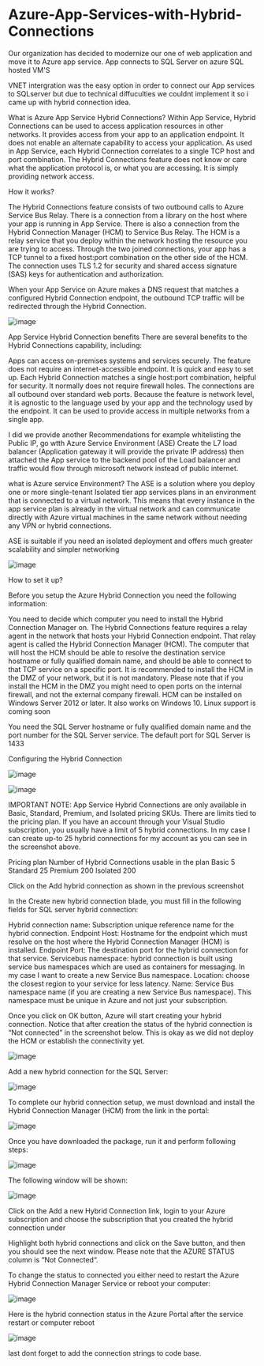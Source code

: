 # Azure-App-Services-with-Hybrid-Connections

Our organization has decided to modernize our one of web application and move it to Azure app service. App connects to SQL Server on azure SQL hosted VM'S

VNET intergration was the easy option in order to connect our App services to SQLserver but due to technical diffuculties we couldnt implement it so i came up with hybrid connection idea. 

What is Azure App Service Hybrid Connections?
Within App Service, Hybrid Connections can be used to access application resources in other networks. It provides access from your app to an application endpoint. It does not enable an alternate capability to access your application. As used in App Service, each Hybrid Connection correlates to a single TCP host and port combination. The Hybrid Connections feature does not know or care what the application protocol is, or what you are accessing. It is simply providing network access.

How it works?

The Hybrid Connections feature consists of two outbound calls to Azure Service Bus Relay. There is a connection from a library on the host where your app is running in App Service. There is also a connection from the Hybrid Connection Manager (HCM) to Service Bus Relay. The HCM is a relay service that you deploy within the network hosting the resource you are trying to access.
Through the two joined connections, your app has a TCP tunnel to a fixed host:port combination on the other side of the HCM. The connection uses TLS 1.2 for security and shared access signature (SAS) keys for authentication and authorization.

When your App Service on Azure makes a DNS request that matches a configured Hybrid Connection endpoint, the outbound TCP traffic will be redirected through the Hybrid Connection.

![image](https://user-images.githubusercontent.com/58148717/104042078-99fbd480-519f-11eb-848c-2a29765c75f5.png)

App Service Hybrid Connection benefits
There are several benefits to the Hybrid Connections capability, including:

Apps can access on-premises systems and services securely.
The feature does not require an internet-accessible endpoint.
It is quick and easy to set up.
Each Hybrid Connection matches a single host:port combination, helpful for security.
It normally does not require firewall holes. The connections are all outbound over standard web ports.
Because the feature is network level, it is agnostic to the language used by your app and the technology used by the endpoint.
It can be used to provide access in multiple networks from a single app.

I did we provide another Recommendations for example whitelisting the Public IP, go wtth Azure Service Environment (ASE) Create the L7 load balancer (Application gateway it will provide the private IP address) then attached the App service to the backend pool of the Load balancer and traffic would flow through microsoft network instead of public internet. 

what is Azure service Environment? 
The ASE is a solution where you deploy one or more single-tenant Isolated tier app services plans in an environment that is connected to a virtual network. This means that every instance in the app service plan is already in the virtual network and can communicate directly with Azure virtual machines in the same network without needing any VPN or hybrid connections.

ASE is suitable if you need an isolated deployment and offers much greater scalability and simpler networking

![image](https://user-images.githubusercontent.com/58148717/104043052-dda30e00-51a0-11eb-84e0-f4b38bfc9b67.png)

How to set it up?

Before you setup the Azure Hybrid Connection you need the following information:

You need to decide which computer you need to install the Hybrid Connection Manager on. The Hybrid Connections feature requires a relay agent in the network that hosts your Hybrid Connection endpoint. That relay agent is called the Hybrid Connection Manager (HCM). The computer that will host the HCM should be able to resolve the destination service hostname or fully qualified domain name, and should be able to connect to that TCP service on a specific port. It is recommended to install the HCM in the DMZ of your network, but it is not mandatory. Please note that if you install the HCM in the DMZ you might need to open ports on the internal firewall, and not the external company firewall. HCM can be installed on Windows Server 2012 or later. It also works on Windows 10. Linux support is coming soon

You need the SQL Server hostname or fully qualified domain name and the port number for the SQL Server service. The default port for SQL Server is 1433

Configuring the Hybrid Connection

![image](https://user-images.githubusercontent.com/58148717/104045371-11cbfe00-51a4-11eb-92e9-4991cf61d095.png)

![image](https://user-images.githubusercontent.com/58148717/104045449-31632680-51a4-11eb-8b51-f842a39ecf6c.png)

IMPORTANT NOTE: App Service Hybrid Connections are only available in Basic, Standard, Premium, and Isolated pricing SKUs. There are limits tied to the pricing plan. If you have an account through your Visual Studio subscription, you usually have a limit of 5 hybrid connections. In my case I can create up-to 25 hybrid connections for my account as you can see in the screenshot above.

Pricing plan	Number of Hybrid Connections usable in the plan
Basic	5
Standard	25
Premium	200
Isolated	200

Click on the Add hybrid connection as shown in the previous screenshot

In the Create new hybrid connection blade, you must fill in the following fields for SQL server hybrid connection:

Hybrid connection name: Subscription unique reference name for the hybrid connection.
Endpoint Host: Hostname for the endpoint which must resolve on the host where the Hybrid Connection Manager (HCM) is installed.
Endpoint Port: The destination port for the hybrid connection for that service.
Servicebus namespace: hybrid connection is built using service bus namespaces which are used as containers for messaging. In my case I want to create a new Service Bus namespace.
Location: choose the closest region to your service for less latency.
Name: Service Bus namespace name (if you are creating a new Service Bus namespace). This namespace must be unique in Azure and not just your subscription.

Once you click on OK button, Azure will start creating your hybrid connection. Notice that after creation the status of the hybrid connection is “Not connected” in the screenshot below. This is okay as we did not deploy the HCM or establish the connectivity yet.

![image](https://user-images.githubusercontent.com/58148717/104045809-b9493080-51a4-11eb-9590-b1013241147f.png)

Add a new hybrid connection for the SQL Server:

![image](https://user-images.githubusercontent.com/58148717/104045905-da118600-51a4-11eb-9492-70a4f14a8cac.png)

To complete our hybrid connection setup, we must download and install the Hybrid Connection Manager (HCM) from the link in the portal:

![image](https://user-images.githubusercontent.com/58148717/104045959-f57c9100-51a4-11eb-981c-9bcdd670107a.png)

Once you have downloaded the package, run it and perform following steps:

![image](https://user-images.githubusercontent.com/58148717/104046021-104f0580-51a5-11eb-9520-7930c7e6f6e9.png)

The following window will be shown:

![image](https://user-images.githubusercontent.com/58148717/104046101-2c52a700-51a5-11eb-9b28-ce58895be7db.png)

Click on the Add a new Hybrid Connection link, login to your Azure subscription and choose the subscription that you created the hybrid connection under

Highlight both hybrid connections and click on the Save button, and then you should see the next window. Please note that the AZURE STATUS column is “Not Connected“.

To change the status to connected you either need to restart the Azure Hybrid Connection Manager Service or reboot your computer:

![image](https://user-images.githubusercontent.com/58148717/104046266-6de35200-51a5-11eb-80d9-684fe458b4f7.png)

Here is the hybrid connection status in the Azure Portal after the service restart or computer reboot

![image](https://user-images.githubusercontent.com/58148717/104046427-aedb6680-51a5-11eb-8770-038aea21054b.png)

last dont forget to add the connection strings to code base. 































































